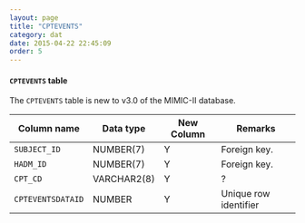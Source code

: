 ```yaml
---
layout: page
title: "CPTEVENTS"
category: dat
date: 2015-04-22 22:45:09
order: 5
---
```


#### ```CPTEVENTS``` table

The ```CPTEVENTS``` table is new to v3.0 of the MIMIC-II database.

Column name | Data type | New Column | Remarks
--- | --- | --- | ---
```SUBJECT_ID``` | NUMBER(7)  | Y  | Foreign key.
```HADM_ID``` | NUMBER(7) | Y  | Foreign key.
```CPT_CD``` | VARCHAR2(8)  | Y  | ?
```CPTEVENTSDATAID``` | NUMBER  | Y  | Unique row identifier

